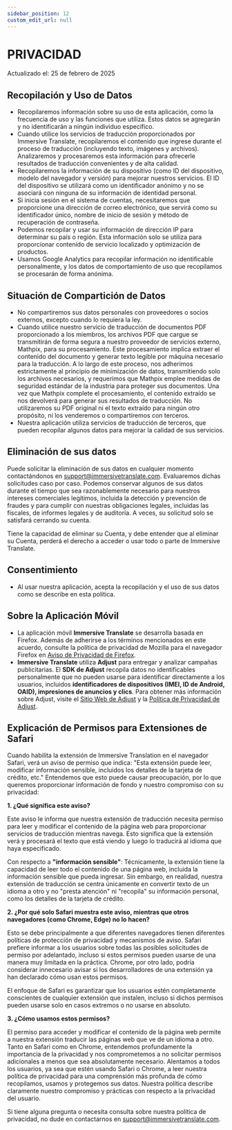 ```yaml
---
sidebar_position: 12
custom_edit_url: null
---
```


# PRIVACIDAD

Actualizado el: 25 de febrero de 2025

## Recopilación y Uso de Datos

- Recopilaremos información sobre su uso de esta aplicación, como la frecuencia de uso y las funciones que utiliza. Estos datos se agregarán y no identificarán a ningún individuo específico.
- Cuando utilice los servicios de traducción proporcionados por Immersive Translate, recopilaremos el contenido que ingrese durante el proceso de traducción (incluyendo texto, imágenes y archivos). Analizaremos y procesaremos esta información para ofrecerle resultados de traducción convenientes y de alta calidad.
- Recopilaremos la información de su dispositivo (como ID del dispositivo, modelo del navegador y versión) para mejorar nuestros servicios. El ID del dispositivo se utilizará como un identificador anónimo y no se asociará con ninguna de su información de identidad personal.
- Si inicia sesión en el sistema de cuentas, necesitaremos que proporcione una dirección de correo electrónico, que servirá como su identificador único, nombre de inicio de sesión y método de recuperación de contraseña.
- Podemos recopilar y usar su información de dirección IP para determinar su país o región. Esta información solo se utiliza para proporcionar contenido de servicio localizado y optimización de productos.
- Usamos Google Analytics para recopilar información no identificable personalmente, y los datos de comportamiento de uso que recopilamos se procesarán de forma anónima.

## Situación de Compartición de Datos

- No compartiremos sus datos personales con proveedores o socios externos, excepto cuando lo requiera la ley.
- Cuando utilice nuestro servicio de traducción de documentos PDF proporcionado a los miembros, los archivos PDF que cargue se transmitirán de forma segura a nuestro proveedor de servicios externo, Mathpix, para su procesamiento. Este procesamiento implica extraer el contenido del documento y generar texto legible por máquina necesario para la traducción. A lo largo de este proceso, nos adherimos estrictamente al principio de minimización de datos, transmitiendo solo los archivos necesarios, y requerimos que Mathpix emplee medidas de seguridad estándar de la industria para proteger sus documentos. Una vez que Mathpix complete el procesamiento, el contenido extraído se nos devolverá para generar sus resultados de traducción. No utilizaremos su PDF original ni el texto extraído para ningún otro propósito, ni los venderemos o compartiremos con terceros.
- Nuestra aplicación utiliza servicios de traducción de terceros, que pueden recopilar algunos datos para mejorar la calidad de sus servicios.

## Eliminación de sus datos

Puede solicitar la eliminación de sus datos en cualquier momento contactándonos en support@immersivetranslate.com. Evaluaremos dichas solicitudes caso por caso. Podemos conservar algunos de sus datos durante el tiempo que sea razonablemente necesario para nuestros intereses comerciales legítimos, incluida la detección y prevención de fraudes y para cumplir con nuestras obligaciones legales, incluidas las fiscales, de informes legales y de auditoría. A veces, su solicitud solo se satisfará cerrando su cuenta.

Tiene la capacidad de eliminar su Cuenta, y debe entender que al eliminar su Cuenta, perderá el derecho a acceder o usar todo o parte de Immersive Translate.

## Consentimiento

- Al usar nuestra aplicación, acepta la recopilación y el uso de sus datos como se describe en esta política.

## Sobre la Aplicación Móvil

- La aplicación móvil **Immersive Translate** se desarrolla basada en Firefox. Además de adherirse a los términos mencionados en este acuerdo, consulte la política de privacidad de Mozilla para el navegador Firefox en [Aviso de Privacidad de Firefox](https://www.mozilla.org/privacy/firefox/).
- **Immersive Translate** utiliza **Adjust** para entregar y analizar campañas publicitarias. El **SDK de Adjust** recopila datos no identificables personalmente que no pueden usarse para identificar directamente a los usuarios, incluidos **identificadores de dispositivos (IMEI, ID de Android, OAID), impresiones de anuncios y clics**. Para obtener más información sobre Adjust, visite el [Sitio Web de Adjust](https://www.adjust.com/) y la [Política de Privacidad de Adjust](https://www.adjust.com/terms/privacy-policy/).

## Explicación de Permisos para Extensiones de Safari

Cuando habilita la extensión de Immersive Translation en el navegador Safari, verá un aviso de permiso que indica: "Esta extensión puede leer, modificar información sensible, incluidos los detalles de la tarjeta de crédito, etc." Entendemos que esto puede causar preocupación, por lo que queremos proporcionar información de fondo y nuestro compromiso con su privacidad:

**1. ¿Qué significa este aviso?**

Este aviso le informa que nuestra extensión de traducción necesita permiso para leer y modificar el contenido de la página web para proporcionar servicios de traducción mientras navega. Esto significa que la extensión verá y procesará el texto que está viendo y luego lo traducirá al idioma que haya especificado.

Con respecto a **"información sensible"**: Técnicamente, la extensión tiene la capacidad de leer todo el contenido de una página web, incluida la información sensible que pueda ingresar. Sin embargo, en realidad, nuestra extensión de traducción se centra únicamente en convertir texto de un idioma a otro y no "presta atención" ni "recopila" su información personal, como los detalles de la tarjeta de crédito.

**2. ¿Por qué solo Safari muestra este aviso, mientras que otros navegadores (como Chrome, Edge) no lo hacen?**

Esto se debe principalmente a que diferentes navegadores tienen diferentes políticas de protección de privacidad y mecanismos de aviso. Safari prefiere informar a los usuarios sobre todas las posibles solicitudes de permiso por adelantado, incluso si estos permisos pueden usarse de una manera muy limitada en la práctica. Chrome, por otro lado, podría considerar innecesario avisar si los desarrolladores de una extensión ya han declarado cómo usan estos permisos.

El enfoque de Safari es garantizar que los usuarios estén completamente conscientes de cualquier extensión que instalen, incluso si dichos permisos pueden usarse solo en casos extremos o no usarse en absoluto.

**3. ¿Cómo usamos estos permisos?**

El permiso para acceder y modificar el contenido de la página web permite a nuestra extensión traducir las páginas web que ve de un idioma a otro. Tanto en Safari como en Chrome, entendemos profundamente la importancia de la privacidad y nos comprometemos a no solicitar permisos adicionales a menos que sea absolutamente necesario. Alentamos a todos los usuarios, ya sea que estén usando Safari o Chrome, a leer nuestra política de privacidad para una comprensión más profunda de cómo recopilamos, usamos y protegemos sus datos. Nuestra política describe claramente nuestro compromiso y prácticas con respecto a la privacidad del usuario.

Si tiene alguna pregunta o necesita consulta sobre nuestra política de privacidad, no dude en contactarnos en support@immersivetranslate.com.